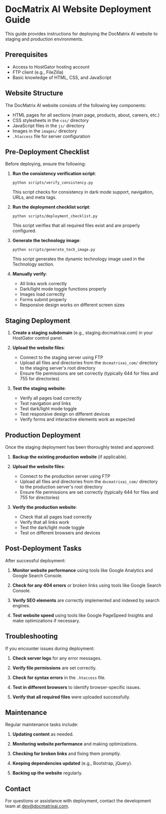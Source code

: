 # DocMatrix AI Website Deployment Guide

This guide provides instructions for deploying the DocMatrix AI website to staging and production environments.

## Prerequisites

- Access to HostGator hosting account
- FTP client (e.g., FileZilla)
- Basic knowledge of HTML, CSS, and JavaScript

## Website Structure

The DocMatrix AI website consists of the following key components:

- HTML pages for all sections (main page, products, about, careers, etc.)
- CSS stylesheets in the `css/` directory
- JavaScript files in the `js/` directory
- Images in the `images/` directory
- `.htaccess` file for server configuration

## Pre-Deployment Checklist

Before deploying, ensure the following:

1. **Run the consistency verification script**:
   ```
   python scripts/verify_consistency.py
   ```
   This script checks for consistency in dark mode support, navigation, URLs, and meta tags.

2. **Run the deployment checklist script**:
   ```
   python scripts/deployment_checklist.py
   ```
   This script verifies that all required files exist and are properly configured.

3. **Generate the technology image**:
   ```
   python scripts/generate_tech_image.py
   ```
   This script generates the dynamic technology image used in the Technology section.

4. **Manually verify**:
   - All links work correctly
   - Dark/light mode toggle functions properly
   - Images load correctly
   - Forms submit properly
   - Responsive design works on different screen sizes

## Staging Deployment

1. **Create a staging subdomain** (e.g., staging.docmatrixai.com) in your HostGator control panel.

2. **Upload the website files**:
   - Connect to the staging server using FTP
   - Upload all files and directories from the `docmatrixai_com/` directory to the staging server's root directory
   - Ensure file permissions are set correctly (typically 644 for files and 755 for directories)

3. **Test the staging website**:
   - Verify all pages load correctly
   - Test navigation and links
   - Test dark/light mode toggle
   - Test responsive design on different devices
   - Verify forms and interactive elements work as expected

## Production Deployment

Once the staging deployment has been thoroughly tested and approved:

1. **Backup the existing production website** (if applicable).

2. **Upload the website files**:
   - Connect to the production server using FTP
   - Upload all files and directories from the `docmatrixai_com/` directory to the production server's root directory
   - Ensure file permissions are set correctly (typically 644 for files and 755 for directories)

3. **Verify the production website**:
   - Check that all pages load correctly
   - Verify that all links work
   - Test the dark/light mode toggle
   - Test on different browsers and devices

## Post-Deployment Tasks

After successful deployment:

1. **Monitor website performance** using tools like Google Analytics and Google Search Console.

2. **Check for any 404 errors** or broken links using tools like Google Search Console.

3. **Verify SEO elements** are correctly implemented and indexed by search engines.

4. **Test website speed** using tools like Google PageSpeed Insights and make optimizations if necessary.

## Troubleshooting

If you encounter issues during deployment:

1. **Check server logs** for any error messages.

2. **Verify file permissions** are set correctly.

3. **Check for syntax errors** in the `.htaccess` file.

4. **Test in different browsers** to identify browser-specific issues.

5. **Verify that all required files** were uploaded successfully.

## Maintenance

Regular maintenance tasks include:

1. **Updating content** as needed.

2. **Monitoring website performance** and making optimizations.

3. **Checking for broken links** and fixing them promptly.

4. **Keeping dependencies updated** (e.g., Bootstrap, jQuery).

5. **Backing up the website** regularly.

## Contact

For questions or assistance with deployment, contact the development team at [dev@docmatrixai.com](mailto:dev@docmatrixai.com). 